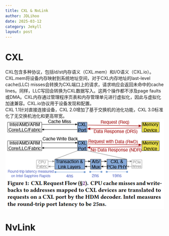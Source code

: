 ```yaml
---
title: CXL & NvLink
author: JDLihoo
date: 2025-03-12
category: Jekyll
layout: post
---
```


# CXL
CXL包含多种协议，包括ld/st内存语义（CXL.mem）和I/O语义（CXL.io）。CXL.mem将设备内存映射到系统地址空间，对于CXL内存地址的last-level cache(LLC) misses会转换为CXL端口上的请求，请求响应会返回未命中的cache lines。同样，LLC写回会转换为CXL数据写入。这两个操作都不涉及page faults或DMA。CXL内存通过管理程序页表和内存管理单元进行虚拟化，因此与虚拟化加速兼容。CXL.io协议用于设备发现和配置。  
CXL 1.1针对直接连接设备，CXL 2.0增加了基于交换机的池化功能，CXL 3.0标准化了无交换机池化和更高带宽。  
![picture 0](../images/f8608289138d52ff643ef305a5c6dfbf2c8f59ddcec2ff4f32601a18051f3f66.png)  

# NvLink  
